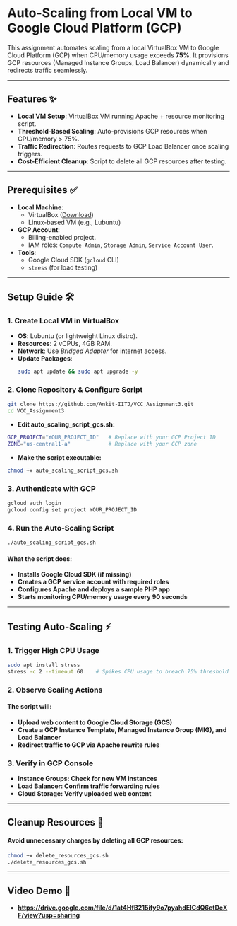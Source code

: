 # Auto-Scaling from Local VM to Google Cloud Platform (GCP) 

This assignment automates scaling from a local VirtualBox VM to Google Cloud Platform (GCP) when CPU/memory usage exceeds **75%**. It provisions GCP resources (Managed Instance Groups, Load Balancer) dynamically and redirects traffic seamlessly.

---

## Features ✨
- **Local VM Setup**: VirtualBox VM running Apache + resource monitoring script.
- **Threshold-Based Scaling**: Auto-provisions GCP resources when CPU/memory > 75%.
- **Traffic Redirection**: Routes requests to GCP Load Balancer once scaling triggers.
- **Cost-Efficient Cleanup**: Script to delete all GCP resources after testing.

---

## Prerequisites ✅
- **Local Machine**:
  - VirtualBox ([Download](https://www.virtualbox.org/))
  - Linux-based VM (e.g., Lubuntu)
- **GCP Account**:
  - Billing-enabled project.
  - IAM roles: `Compute Admin`, `Storage Admin`, `Service Account User`.
- **Tools**:
  - Google Cloud SDK (`gcloud` CLI)
  - `stress` (for load testing)

---

## Setup Guide 🛠️

### 1. Create Local VM in VirtualBox
- **OS**: Lubuntu (or lightweight Linux distro).
- **Resources**: 2 vCPUs, 4GB RAM.
- **Network**: Use *Bridged Adapter* for internet access.
- **Update Packages**:
  ```bash
  sudo apt update && sudo apt upgrade -y
  
### 2. Clone Repository & Configure Script

```bash
git clone https://github.com/Ankit-IITJ/VCC_Assignment3.git
cd VCC_Assignment3
```
- **Edit auto_scaling_script_gcs.sh:**
```bash
GCP_PROJECT="YOUR_PROJECT_ID"   # Replace with your GCP Project ID
ZONE="us-central1-a"            # Replace with your GCP zone
```
- **Make the script executable:**
```bash
chmod +x auto_scaling_script_gcs.sh
```
### 3. Authenticate with GCP
```bash
gcloud auth login
gcloud config set project YOUR_PROJECT_ID
```
### 4. Run the Auto-Scaling Script
```bash
./auto_scaling_script_gcs.sh
```
#### What the script does:

- **Installs Google Cloud SDK (if missing)**
- **Creates a GCP service account with required roles**
- **Configures Apache and deploys a sample PHP app**
- **Starts monitoring CPU/memory usage every 90 seconds**
---
## Testing Auto-Scaling ⚡

### 1. Trigger High CPU Usage
```bash
sudo apt install stress
stress -c 2 --timeout 60    # Spikes CPU usage to breach 75% threshold
```
### 2. Observe Scaling Actions
#### The script will:

- **Upload web content to Google Cloud Storage (GCS)**
- **Create a GCP Instance Template, Managed Instance Group (MIG), and Load Balancer**
- **Redirect traffic to GCP via Apache rewrite rules**

### 3. Verify in GCP Console
- **Instance Groups: Check for new VM instances**
- **Load Balancer: Confirm traffic forwarding rules**
- **Cloud Storage: Verify uploaded web content**

---
## Cleanup Resources 🧹
#### Avoid unnecessary charges by deleting all GCP resources:
```bash
chmod +x delete_resources_gcs.sh
./delete_resources_gcs.sh
```

---
## Video Demo 🎥
- **https://drive.google.com/file/d/1at4HfB215ify9o7pyahdEICdQ6etDeXF/view?usp=sharing**
